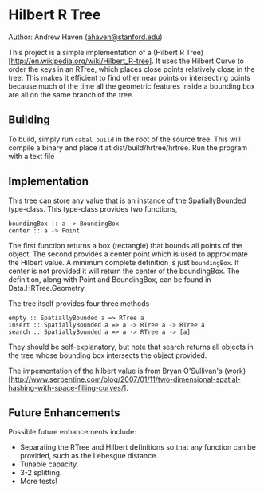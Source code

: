 # Hilbert R Tree

Author: Andrew Haven (ahaven@stanford.edu)

This project is a simple implementation of a (Hilbert R Tree)[http://en.wikipedia.org/wiki/Hilbert_R-tree].  It uses the Hilbert Curve to order the keys in an RTree, which places close points relatively close in the tree.  This makes it efficient to find other near points or intersecting points because much of the time all the geometric features inside a bounding box are all on the same branch of the tree.

## Building

To build, simply run `cabal build` in the root of the source tree.  This will compile a binary and place it at dist/build/hrtree/hrtree.  Run the program with a text file 

## Implementation

This tree can store any value that is an instance of the SpatiallyBounded type-class.  This type-class provides two functions,

    boundingBox :: a -> BoundingBox
    center :: a -> Point

The first function returns a box (rectangle) that bounds all points of the object.  The second provides a center point which is used to approximate the Hilbert value.  A minimum complete definition is just `boundingBox`.  If center is not provided it will return the center of the boundingBox.  The definition, along with Point and BoundingBox, can be found in Data.HRTree.Geometry.

The tree itself provides four three methods

    empty :: SpatiallyBounded a => RTree a
    insert :: SpatiallyBounded a => a -> RTree a -> RTree a
    search :: SpatiallyBounded a => a -> RTree a -> [a]

They should be self-explanatory, but note that search returns all objects in the tree whose bounding box intersects the object provided.

The impementation of the hilbert value is from Bryan O'Sullivan's (work)[http://www.serpentine.com/blog/2007/01/11/two-dimensional-spatial-hashing-with-space-filling-curves/].

## Future Enhancements

Possible future enhancements include:

* Separating the RTree and Hilbert definitions so that any function can be provided, such as the Lebesgue distance.
* Tunable capacity.
* 3-2 splitting.
* More tests!
